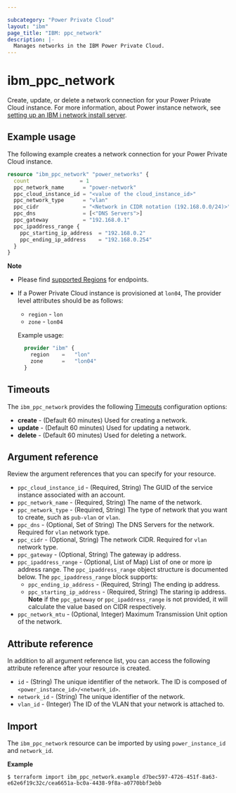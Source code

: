 ```yaml
---

subcategory: "Power Private Cloud"
layout: "ibm"
page_title: "IBM: ppc_network"
description: |-
  Manages networks in the IBM Power Private Cloud.
---
```


# ibm_ppc_network
Create, update, or delete a network connection for your Power Private Cloud instance. For more information, about Power instance network, see [setting up an IBM i network install server](https://cloud.ibm.com/docs/power-iaas?topic=power-iaas-preparing-install-server).

## Example usage
The following example creates a network connection for your Power Private Cloud instance.

```terraform
resource "ibm_ppc_network" "power_networks" {
  count                = 1
  ppc_network_name      = "power-network"
  ppc_cloud_instance_id = "<value of the cloud_instance_id>"
  ppc_network_type      = "vlan"
  ppc_cidr              = "<Network in CIDR notation (192.168.0.0/24)>"
  ppc_dns               = [<"DNS Servers">]
  ppc_gateway           = "192.168.0.1"
  ppc_ipaddress_range {
    ppc_starting_ip_address  = "192.168.0.2"
    ppc_ending_ip_address    = "192.168.0.254"
  }
}
```

**Note**
* Please find [supported Regions](https://cloud.ibm.com/apidocs/power-cloud#endpoint) for endpoints.
* If a Power Private Cloud instance is provisioned at `lon04`, The provider level attributes should be as follows:
  * `region` - `lon`
  * `zone` - `lon04`
  
  Example usage:

  ```terraform
    provider "ibm" {
      region    =   "lon"
      zone      =   "lon04"
    }
  ```

## Timeouts

The `ibm_ppc_network` provides the following [Timeouts](https://www.terraform.io/docs/language/resources/syntax.html) configuration options:

- **create** - (Default 60 minutes) Used for creating a network.
- **update** - (Default 60 minutes) Used for updating a network.
- **delete** - (Default 60 minutes) Used for deleting a network.

## Argument reference 
Review the argument references that you can specify for your resource. 

- `ppc_cloud_instance_id` - (Required, String) The GUID of the service instance associated with an account.
- `ppc_network_name` - (Required, String) The name of the network.
- `ppc_network_type` - (Required, String) The type of network that you want to create, such as `pub-vlan` or `vlan`.
- `ppc_dns` - (Optional, Set of String) The DNS Servers for the network. Required for `vlan` network type.
- `ppc_cidr` - (Optional, String) The network CIDR. Required for `vlan` network type.
- `ppc_gateway` - (Optional, String) The gateway ip address.
- `ppc_ipaddress_range` - (Optional, List of Map) List of one or more ip address range. The `ppc_ipaddress_range` object structure is documented below. 
  The `ppc_ipaddress_range` block supports:
  - `ppc_ending_ip_address` - (Required, String) The ending ip address.
  - `ppc_starting_ip_address` - (Required, String) The staring ip address. **Note** if the `ppc_gateway` or `ppc_ipaddress_range` is not provided, it will calculate the value based on CIDR respectively.
- `ppc_network_mtu` - (Optional, Integer) Maximum Transmission Unit option of the network.

## Attribute reference
In addition to all argument reference list, you can access the following attribute reference after your resource is created.

- `id` - (String) The unique identifier of the network. The ID is composed of `<power_instance_id>/<network_id>`.
- `network_id` - (String) The unique identifier of the network.
- `vlan_id` - (Integer) The ID of the VLAN that your network is attached to. 

## Import
The `ibm_ppc_network` resource can be imported by using `power_instance_id` and `network_id`.

**Example**

```
$ terraform import ibm_ppc_network.example d7bec597-4726-451f-8a63-e62e6f19c32c/cea6651a-bc0a-4438-9f8a-a0770bbf3ebb
```

